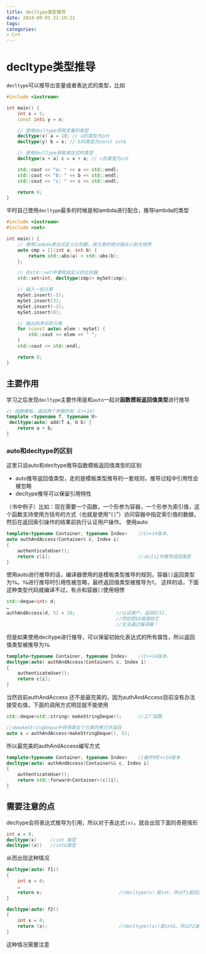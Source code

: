 ```yaml
---
title: decltype类型推导
date: 2024-09-01 22:18:21
tags:
categories:
- C++
---
```

# decltype类型推导
`decltype`可以推导出变量或者表达式的类型，比如
```cpp
#include <iostream>

int main() {
    int x = 5;
    const int& y = x;

    // 使用decltype获取变量的类型
    decltype(x) a = 10; // a的类型为int
    decltype(y) b = x; // b的类型为const int&

    // 使用decltype获取表达式的类型
    decltype(x + a) c = x + a; // c的类型为int

    std::cout << "a: " << a << std::endl;
    std::cout << "b: " << b << std::endl;
    std::cout << "c: " << c << std::endl;

    return 0;
}
```
<!--more-->
平时自己使用`decltype`最多的时候是和lambda进行配合，推导lambda的类型
```cpp
#include <iostream>
#include <set>

int main() {
    // 使用lambda表达式定义比较器，按元素的绝对值从小到大排序
    auto cmp = [](int a, int b) {
        return std::abs(a) < std::abs(b);
    };

    // 在std::set中使用自定义的比较器
    std::set<int, decltype(cmp)> mySet(cmp);

    // 插入一些元素
    mySet.insert(-5);
    mySet.insert(3);
    mySet.insert(-2);
    mySet.insert(8);

    // 输出排序后的元素
    for (const auto& elem : mySet) {
        std::cout << elem << " ";
    }
    std::cout << std::endl;

    return 0;
}
```
## 主要作用
学习之后发现`decltype`主要作用是和`auto`一起对**函数模板返回值类型**进行推导
```cpp
// 函数模板，返回两个参数的和（C++14）
template <typename T, typename U>
 decltype(auto) add(T a, U b) {
    return a + b;
}
```
### auto和decltype的区别
这里只说auto和decltype推导函数模板返回值类型的区别

- auto推导返回值类型，走的是模板类型推导的一套规则，推导过程中引用性会被忽略
- decltype推导可以保留引用特性

（书中例子）比如：现在需要一个函数，一个形参为容器，一个形参为索引值，这个函数支持使用方括号的方式（也就是使用“`[]`”）访问容器中指定索引值的数据，然后在返回索引操作的结果前执行认证用户操作。
使用auto
```cpp
template<typename Container, typename Index>    //C++14版本，
auto authAndAccess(Container& c, Index i)
{
    authenticateUser();
    return c[i];                                //从c[i]中推导返回类型
}
```
使用auto进行推导的话，编译器使用的是模板类型推导的规则，容器`[]`返回类型为`T&`，`T&`进行推导时引用性被忽略，最终返回值类型被推导为`T`。
这样的话，下面这种类型代码就编译不过，有点和容器`[]`使用相悖
```cpp
std::deque<int> d;
…
authAndAccess(d, 5) = 10;               //认证用户，返回d[5]，
                                        //然后把10赋值给它
                                        //无法通过编译器！
```
但是如果使用decltype进行推导，可以保留初始化表达式的所有属性，所以返回值类型被推导为`T&`
```cpp
template<typename Container, typename Index>    //C++14版本，
decltype(auto) authAndAccess(Container& c, Index i)
{
    authenticateUser();
    return c[i];
}

```
当然目前authAndAccess 还不是最完美的，因为authAndAccess目前没有办法接受右值，下面的调用方式明显就不能使用
```cpp
std::deque<std::string> makeStringDeque();      //工厂函数

//从makeStringDeque中获得第五个元素的拷贝并返回
auto s = authAndAccess(makeStringDeque(), 5);
```
所以最完美的authAndAccess编写方式
```cpp
template<typename Container, typename Index>    //最终的C++14版本
decltype(auto) authAndAccess(Container&& c, Index i)
{
    authenticateUser();
    return std::forward<Container>(c)[i];
}
```
## 需要注意的点
decltype会将表达式推导为引用，所以对于表达式`(x)`，就会出现下面的奇葩情形
```cpp
int x = 0;
decltype(x) 	//int 类型
decltype((x))	//int&类型
```
从而出现这种情况
```cpp
decltype(auto) f1()
{
    int x = 0;
    …
    return x;                            //decltype(x）是int，所以f1返回int
}

decltype(auto) f2()
{
    int x = 0;
    return (x);                          //decltype((x))是int&，所以f2返回int&
}

```
这种情况需要注意
